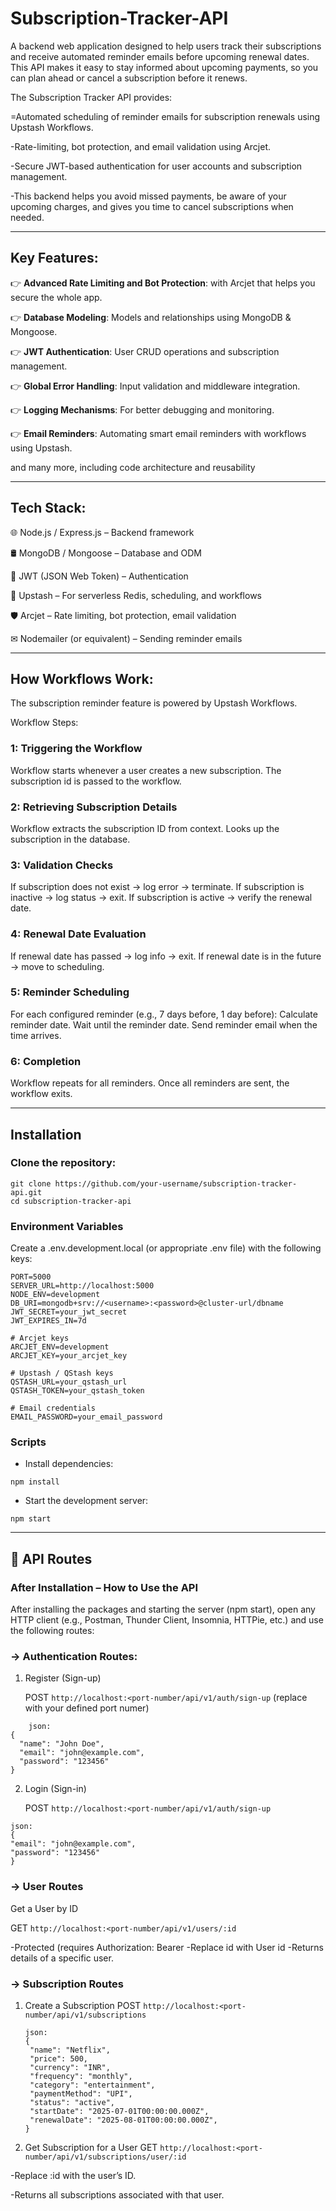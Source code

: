# Subscription-Tracker-API

A backend web application designed to help users track their subscriptions and receive automated reminder emails before upcoming renewal dates. This API makes it easy to stay informed about upcoming payments, so you can plan ahead or cancel a subscription before it renews.

The Subscription Tracker API provides:

=Automated scheduling of reminder emails for subscription renewals using Upstash Workflows.

-Rate-limiting, bot protection, and email validation using Arcjet.

-Secure JWT-based authentication for user accounts and subscription management.

-This backend helps you avoid missed payments, be aware of your upcoming charges, and gives you time to cancel subscriptions when needed.

____________________________________________________________________________________________________________________________________________________________________________________________________________________________________________________________________________


## Key Features:

👉 **Advanced Rate Limiting and Bot Protection**: with Arcjet that helps you secure the whole app.

👉 **Database Modeling**: Models and relationships using MongoDB & Mongoose.

👉 **JWT Authentication**: User CRUD operations and subscription management.

👉 **Global Error Handling**: Input validation and middleware integration.

👉 **Logging Mechanisms**: For better debugging and monitoring.

👉 **Email Reminders**: Automating smart email reminders with workflows using Upstash.

and many more, including code architecture and reusability

____________________________________________________________________________________________________________________________________________________________________________________________________________________________________________________________________________

## Tech Stack:

🌐 Node.js / Express.js – Backend framework

🛢️ MongoDB / Mongoose – Database and ODM

🔐 JWT (JSON Web Token) – Authentication

🔄 Upstash – For serverless Redis, scheduling, and workflows

🛡️ Arcjet – Rate limiting, bot protection, email validation

✉︎ Nodemailer (or equivalent) – Sending reminder emails

____________________________________________________________________________________________________________________________________________________________________________________________________________________________________________________________________________

## How Workflows Work:

The subscription reminder feature is powered by Upstash Workflows.

Workflow Steps:

### 1: Triggering the Workflow

Workflow starts whenever a user creates a new subscription.
The subscription id is passed to the workflow.
<br>
### 2: Retrieving Subscription Details

Workflow extracts the subscription ID from context.
Looks up the subscription in the database.
<br>

### 3: Validation Checks

If subscription does not exist → log error → terminate.
If subscription is inactive → log status → exit.
If subscription is active → verify the renewal date.
<br>
### 4: Renewal Date Evaluation

If renewal date has passed → log info → exit.
If renewal date is in the future → move to scheduling.
<br>
### 5: Reminder Scheduling

For each configured reminder (e.g., 7 days before, 1 day before):
Calculate reminder date.
Wait until the reminder date.
Send reminder email when the time arrives.
<br>
### 6: Completion

Workflow repeats for all reminders.
Once all reminders are sent, the workflow exits.
<br>
____________________________________________________________________________________________________________________________________________________________________________________________________________________________________________________________________________

## Installation

### Clone the repository:
```
git clone https://github.com/your-username/subscription-tracker-api.git
cd subscription-tracker-api
```
### Environment Variables
Create a .env.development.local (or appropriate .env file) with the following keys:

```
PORT=5000
SERVER_URL=http://localhost:5000
NODE_ENV=development
DB_URI=mongodb+srv://<username>:<password>@cluster-url/dbname
JWT_SECRET=your_jwt_secret
JWT_EXPIRES_IN=7d

# Arcjet keys
ARCJET_ENV=development
ARCJET_KEY=your_arcjet_key

# Upstash / QStash keys
QSTASH_URL=your_qstash_url
QSTASH_TOKEN=your_qstash_token

# Email credentials
EMAIL_PASSWORD=your_email_password
```
### Scripts

- Install dependencies:
```
npm install
```
- Start the development server:
```
npm start
```

____________________________________________________________________________________________________________________________________________________________________________________________________________________________________________________________________________


## 🔗 API Routes

### After Installation – How to Use the API

After installing the packages and starting the server (npm start), open any HTTP client (e.g., Postman, Thunder Client, Insomnia, HTTPie, etc.) and use the following routes:

### -> Authentication Routes:
1. Register (Sign-up)
   
   POST `http://localhost:<port-number/api/v1/auth/sign-up` (replace <port-number> with your defined port numer)
```
    json:
{
  "name": "John Doe",
  "email": "john@example.com",
  "password": "123456"
}
```

2. Login (Sign-in)
  
   POST  `http://localhost:<port-number/api/v1/auth/sign-up`
  ```
  json:
{
  "email": "john@example.com",
  "password": "123456"
}

```

### -> User Routes

Get a User by ID

GET `http://localhost:<port-number/api/v1/users/:id` 

   -Protected (requires Authorization: Bearer <token>
   -Replace id with User id
   -Returns details of a specific user.


### -> Subscription Routes

1. Create a Subscription
   POST  `http://localhost:<port-number/api/v1/subscriptions`

   ```
   json:
   {
    "name": "Netflix",
    "price": 500,
    "currency": "INR",
    "frequency": "monthly",
    "category": "entertainment",
    "paymentMethod": "UPI",
    "status": "active",
    "startDate": "2025-07-01T00:00:00.000Z",
    "renewalDate": "2025-08-01T00:00:00.000Z",
   }
   ```
2. Get Subscription for a User
   GET `http://localhost:<port-number/api/v1/subscriptions/user/:id`

  -Replace :id with the user’s ID.

  -Returns all subscriptions associated with that user.


